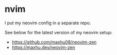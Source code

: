 # nvim

I put my neovim config in a separate repo.  

See below for the latest version of my neovim setup:

- https://github.com/maxhu08/neovim-zen
- https://maxhu.dev/neovim-zen
